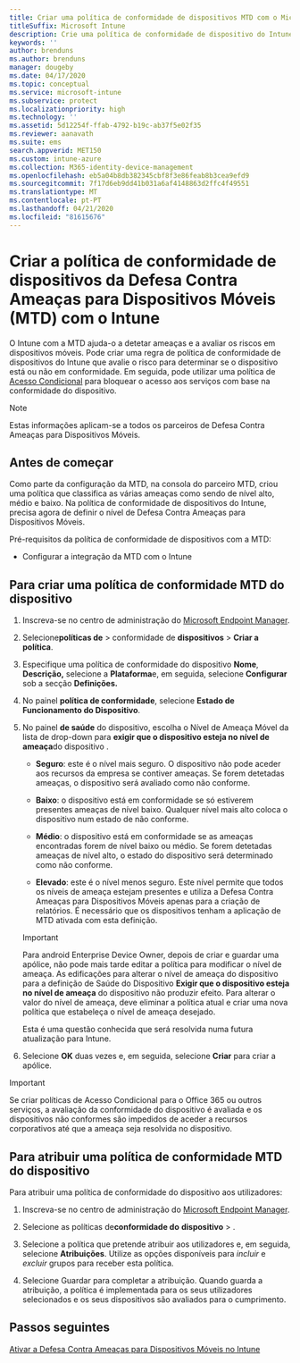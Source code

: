 ```yaml
---
title: Criar uma política de conformidade de dispositivos MTD com o Microsoft Intune
titleSuffix: Microsoft Intune
description: Crie uma política de conformidade de dispositivo do Intune que utilize os níveis de ameaça de parceiro MTD para determinar se um dispositivo móvel pode aceder a recursos da empresa.
keywords: ''
author: brenduns
ms.author: brenduns
manager: dougeby
ms.date: 04/17/2020
ms.topic: conceptual
ms.service: microsoft-intune
ms.subservice: protect
ms.localizationpriority: high
ms.technology: ''
ms.assetid: 5d12254f-ffab-4792-b19c-ab37f5e02f35
ms.reviewer: aanavath
ms.suite: ems
search.appverid: MET150
ms.custom: intune-azure
ms.collection: M365-identity-device-management
ms.openlocfilehash: eb5a04b8db382345cbf8f3e86feab8b3cea9efd9
ms.sourcegitcommit: 7f17d6eb9dd41b031a6af4148863d2ffc4f49551
ms.translationtype: MT
ms.contentlocale: pt-PT
ms.lasthandoff: 04/21/2020
ms.locfileid: "81615676"
---
```

# <a name="create-mobile-threat-defense-mtd-device-compliance-policy-with-intune"></a>Criar a política de conformidade de dispositivos da Defesa Contra Ameaças para Dispositivos Móveis (MTD) com o Intune

O Intune com a MTD ajuda-o a detetar ameaças e a avaliar os riscos em dispositivos móveis. Pode criar uma regra de política de conformidade de dispositivos do Intune que avalie o risco para determinar se o dispositivo está ou não em conformidade. Em seguida, pode utilizar uma política de [Acesso Condicional](create-conditional-access-intune.md) para bloquear o acesso aos serviços com base na conformidade do dispositivo.

> [!NOTE]
> Estas informações aplicam-se a todos os parceiros de Defesa Contra Ameaças para Dispositivos Móveis.

## <a name="before-you-begin"></a>Antes de começar

Como parte da configuração da MTD, na consola do parceiro MTD, criou uma política que classifica as várias ameaças como sendo de nível alto, médio e baixo. Na política de conformidade de dispositivos do Intune, precisa agora de definir o nível de Defesa Contra Ameaças para Dispositivos Móveis.

Pré-requisitos da política de conformidade de dispositivos com a MTD:

- Configurar a integração da MTD com o Intune

## <a name="to-create-an-mtd-device-compliance-policy"></a>Para criar uma política de conformidade MTD do dispositivo

1. Inscreva-se no centro de administração do [Microsoft Endpoint Manager](https://go.microsoft.com/fwlink/?linkid=2109431).

2. Selecione**políticas de** > conformidade de **dispositivos** > **Criar a política**.

3. Especifique uma política de conformidade do dispositivo **Nome**, **Descrição,** selecione a **Plataforma**e, em seguida, selecione **Configurar** sob a secção **Definições.**

4. No painel **política de conformidade**, selecione **Estado de Funcionamento do Dispositivo**.

5. No painel **de saúde** do dispositivo, escolha o Nível de Ameaça Móvel da lista de drop-down para **exigir que o dispositivo esteja no nível de ameaça**do dispositivo .

   - **Seguro**: este é o nível mais seguro. O dispositivo não pode aceder aos recursos da empresa se contiver ameaças. Se forem detetadas ameaças, o dispositivo será avaliado como não conforme.

   - **Baixo**: o dispositivo está em conformidade se só estiverem presentes ameaças de nível baixo. Qualquer nível mais alto coloca o dispositivo num estado de não conforme.

   - **Médio**: o dispositivo está em conformidade se as ameaças encontradas forem de nível baixo ou médio. Se forem detetadas ameaças de nível alto, o estado do dispositivo será determinado como não conforme.

   - **Elevado**: este é o nível menos seguro. Este nível permite que todos os níveis de ameaça estejam presentes e utiliza a Defesa Contra Ameaças para Dispositivos Móveis apenas para a criação de relatórios. É necessário que os dispositivos tenham a aplicação de MTD ativada com esta definição.

   > [!IMPORTANT]
   > Para android Enterprise Device Owner, depois de criar e guardar uma apólice, não pode mais tarde editar a política para modificar o nível de ameaça. As edificações para alterar o nível de ameaça do dispositivo para a definição de Saúde do Dispositivo **Exigir que o dispositivo esteja no nível de ameaça** do dispositivo não produzir efeito. Para alterar o valor do nível de ameaça, deve eliminar a política atual e criar uma nova política que estabeleça o nível de ameaça desejado.
   >
   > Esta é uma questão conhecida que será resolvida numa futura atualização para Intune.

6. Selecione **OK** duas vezes e, em seguida, selecione **Criar** para criar a apólice.

> [!IMPORTANT]
> Se criar políticas de Acesso Condicional para o Office 365 ou outros serviços, a avaliação da conformidade do dispositivo é avaliada e os dispositivos não conformes são impedidos de aceder a recursos corporativos até que a ameaça seja resolvida no dispositivo.

## <a name="to-assign-an-mtd-device-compliance-policy"></a>Para atribuir uma política de conformidade MTD do dispositivo

Para atribuir uma política de conformidade do dispositivo aos utilizadores:

1. Inscreva-se no centro de administração do [Microsoft Endpoint Manager](https://go.microsoft.com/fwlink/?linkid=2109431).

2. Selecione as políticas de**conformidade do** **dispositivo** > .

3. Selecione a política que pretende atribuir aos utilizadores e, em seguida, selecione **Atribuições**. Utilize as opções disponíveis para *incluir* e *excluir* grupos para receber esta política.  

4. Selecione Guardar para completar a atribuição. Quando guarda a atribuição, a política é implementada para os seus utilizadores selecionados e os seus dispositivos são avaliados para o cumprimento.

## <a name="next-steps"></a>Passos seguintes

[Ativar a Defesa Contra Ameaças para Dispositivos Móveis no Intune](mtd-connector-enable.md)
